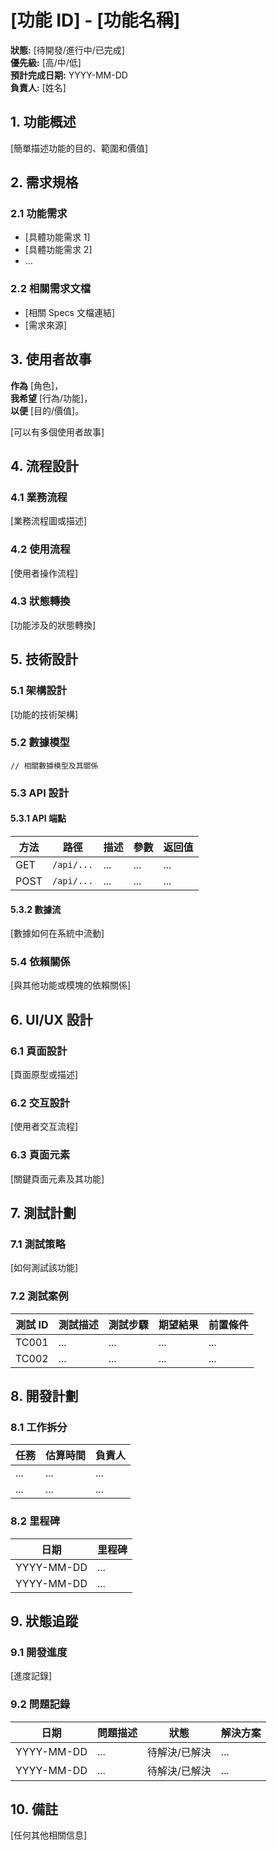 # [功能 ID] - [功能名稱]

**狀態:** [待開發/進行中/已完成]  
**優先級:** [高/中/低]  
**預計完成日期:** YYYY-MM-DD  
**負責人:** [姓名]

## 1. 功能概述

[簡單描述功能的目的、範圍和價值]

## 2. 需求規格

### 2.1 功能需求

- [具體功能需求 1]
- [具體功能需求 2]
- ...

### 2.2 相關需求文檔

- [相關 Specs 文檔連結]
- [需求來源]

## 3. 使用者故事

**作為** [角色]，  
**我希望** [行為/功能]，  
**以便** [目的/價值]。

[可以有多個使用者故事]

## 4. 流程設計

### 4.1 業務流程

[業務流程圖或描述]

### 4.2 使用流程

[使用者操作流程]

### 4.3 狀態轉換

[功能涉及的狀態轉換]

## 5. 技術設計

### 5.1 架構設計

[功能的技術架構]

### 5.2 數據模型

```
// 相關數據模型及其關係
```

### 5.3 API 設計

#### 5.3.1 API 端點

| 方法 | 路徑       | 描述 | 參數 | 返回值 |
| ---- | ---------- | ---- | ---- | ------ |
| GET  | `/api/...` | ...  | ...  | ...    |
| POST | `/api/...` | ...  | ...  | ...    |

#### 5.3.2 數據流

[數據如何在系統中流動]

### 5.4 依賴關係

[與其他功能或模塊的依賴關係]

## 6. UI/UX 設計

### 6.1 頁面設計

[頁面原型或描述]

### 6.2 交互設計

[使用者交互流程]

### 6.3 頁面元素

[關鍵頁面元素及其功能]

## 7. 測試計劃

### 7.1 測試策略

[如何測試該功能]

### 7.2 測試案例

| 測試 ID | 測試描述 | 測試步驟 | 期望結果 | 前置條件 |
| ------- | -------- | -------- | -------- | -------- |
| TC001   | ...      | ...      | ...      | ...      |
| TC002   | ...      | ...      | ...      | ...      |

## 8. 開發計劃

### 8.1 工作拆分

| 任務 | 估算時間 | 負責人 |
| ---- | -------- | ------ |
| ...  | ...      | ...    |
| ...  | ...      | ...    |

### 8.2 里程碑

| 日期       | 里程碑 |
| ---------- | ------ |
| YYYY-MM-DD | ...    |
| YYYY-MM-DD | ...    |

## 9. 狀態追蹤

### 9.1 開發進度

[進度記錄]

### 9.2 問題記錄

| 日期       | 問題描述 | 狀態          | 解決方案 |
| ---------- | -------- | ------------- | -------- |
| YYYY-MM-DD | ...      | 待解決/已解決 | ...      |
| YYYY-MM-DD | ...      | 待解決/已解決 | ...      |

## 10. 備註

[任何其他相關信息]
